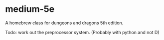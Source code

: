 # medium-5e
A homebrew class for dungeons and dragons 5th edition.


Todo: work out the preprocessor system. (Probably with python and not D)